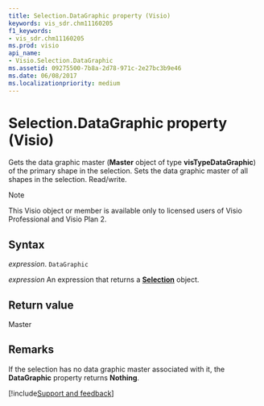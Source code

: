 ```yaml
---
title: Selection.DataGraphic property (Visio)
keywords: vis_sdr.chm11160205
f1_keywords:
- vis_sdr.chm11160205
ms.prod: visio
api_name:
- Visio.Selection.DataGraphic
ms.assetid: 09275500-7b8a-2d78-971c-2e27bc3b9e46
ms.date: 06/08/2017
ms.localizationpriority: medium
---
```



# Selection.DataGraphic property (Visio)

Gets the data graphic master (**Master** object of type **visTypeDataGraphic**) of the primary shape in the selection. Sets the data graphic master of all shapes in the selection. Read/write.


> [!NOTE] 
> This Visio object or member is available only to licensed users of Visio Professional and Visio Plan 2.


## Syntax

_expression_. `DataGraphic`

 _expression_ An expression that returns a **[Selection](Visio.Selection.md)** object.


## Return value

Master


## Remarks

If the selection has no data graphic master associated with it, the **DataGraphic** property returns **Nothing**.

[!include[Support and feedback](~/includes/feedback-boilerplate.md)]
